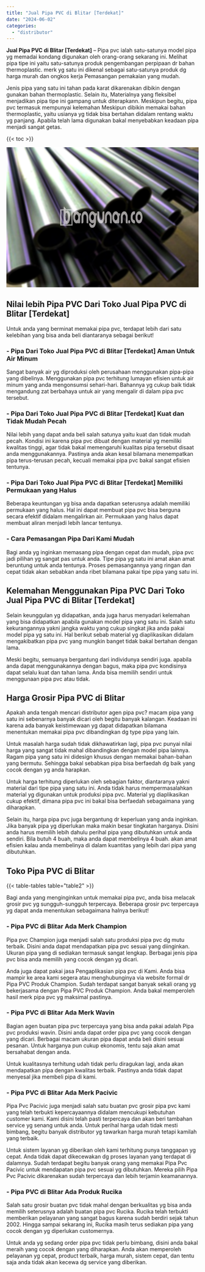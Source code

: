 ```yaml
---
title: "Jual Pipa PVC di Blitar [Terdekat]"
date: "2024-06-02"
categories: 
  - "distributor"
---
```


**Jual Pipa PVC di Blitar \[Terdekat\]** – Pipa pvc ialah satu-satunya model pipa yg memadai kondang digunakan oleh orang-orang sekarang ini. Melihat pipa tipe ini yaitu satu-satunya produk pengembangan perpipaan dr bahan thermoplastic. merk yg satu ini dikenal sebagai satu-satunya produk dg harga murah dan ongkos kerja Pemasangan pemakaian yang mudah.

Jenis pipa yang satu ini tahan pada karat dikarenakan dibikin dengan gunakan bahan thermoplastic. Selain itu, Materialnya yang fleksibel menjadikan pipa tipe ini gampang untuk diterapkann. Meskipun begitu, pipa pvc termasuk mempunyai kelemahan Meskipun dibikin memakai bahan thermoplastic, yaitu usianya yg tidak bisa bertahan didalam rentang waktu yg panjang. Apabila telah lama digunakan bakal menyebabkan keadaan pipa menjadi sangat getas.

{{< toc >}}

![Jual Pipa PVC di Blitar [Terdekat]](/images/jaul-pipa-pvc-07.png)

## Nilai lebih Pipa PVC Dari Toko Jual Pipa PVC di Blitar \[Terdekat\]

Untuk anda yang berminat memakai pipa pvc, terdapat lebih dari satu kelebihan yang bisa anda beli diantaranya sebagai berikut!

### \- Pipa Dari Toko Jual Pipa PVC di Blitar \[Terdekat\] Aman Untuk Air Minum

Sangat banyak air yg diproduksi oleh perusahaan menggunakan pipa-pipa yang dibelinya. Menggunakan pipa pvc terhitung lumayan efisien untuk air minum yang anda mengonsumsi sehari-hari. Bahannya yg cukup baik tidak mengandung zat berbahaya untuk air yang mengalir di dalam pipa pvc tersebut.

### \- Pipa Dari Toko Jual Pipa PVC di Blitar \[Terdekat\] Kuat dan Tidak Mudah Pecah

Nilai lebih yang dapat anda beli salah satunya yaitu kuat dan tidak mudah pecah. Kondisi ini karena pipa pvc dibuat dengan material yg memiliki kwalitas tinggi, agar tidak bakal memengaruhi kualitas pipa tersebut disaat anda menggunakannya. Pastinya anda akan kesal bilamana menempatkan pipa terus-terusan pecah, kecuali memakai pipa pvc bakal sangat efisien tentunya.

### \- Pipa Dari Toko Jual Pipa PVC di Blitar \[Terdekat\] Memiliki Permukaan yang Halus

Beberapa keuntungan yg bisa anda dapatkan seterusnya adalah memiliki permukaan yang halus. Hal ini dapat membuat pipa pvc bisa berguna secara efektif didalam mengalirkan air. Permukaan yang halus dapat membuat aliran menjadi lebih lancar tentunya.

### \- Cara Pemasangan Pipa Dari Kami Mudah

Bagi anda yg inginkan memasang pipa dengan cepat dan mudah, pipa pvc jadi pilihan yg sangat pas untuk anda. Tipe pipa yg satu ini amat akan amat beruntung untuk anda tentunya. Proses pemasangannya yang ringan dan cepat tidak akan sebabkan anda ribet bilamana pakai tipe pipa yang satu ini.

## Kelemahan Menggunakan Pipa PVC Dari Toko Jual Pipa PVC di Blitar \[Terdekat\]

Selain keunggulan yg didapatkan, anda juga harus menyadari kelemahan yang bisa didapatkan apabila gunakan model pipa yang satu ini. Salah satu kekurangannya yakni jangka waktu yang cukup singkat jika anda pakai model pipa yg satu ini. Hal berikut sebab material yg diaplikasikan didalam mengakibatkan pipa pvc yang mungkin banget tidak bakal bertahan dengan lama.

Meski begitu, semuanya bergantung dari individunya sendiri juga. apabila anda dapat menggunakannya dengan bagus, maka pipa pvc kondisinya dapat selalu kuat dan tahan lama. Anda bisa memilih sendiri untuk menggunaan pipa pvc atau tidak.

## Harga Grosir Pipa PVC di Blitar

Apakah anda tengah mencari distributor agen pipa pvc? macam pipa yang satu ini sebenarnya banyak dicari oleh begitu banyak kalangan. Keadaan ini karena ada banyak keistimewaan yg dapat didapatkan bilamana menentukan memakai pipa pvc dibandingkan dg type pipa yang lain.

Untuk masalah harga sudah tidak dikhawatirkan lagi, pipa pvc punyai nilai harga yang sangat tidak mahal dibandingkan dengan model pipa lainnya. Ragam pipa yang satu ini didesign khusus dengan memakai bahan-bahan yang bermutu. Sehingga bakal sebabkan pipa bisa berfaedah dg baik yang cocok dengan yg anda harapkan.

Untuk harga terhitung diperlukan oleh sebagian faktor, diantaranya yakni material dari tipe pipa yang satu ini. Anda tidak harus mempermasalahkan material yg digunakan untuk produksi pipa pvc. Material yg diaplikasikan cukup efektif, dimana pipa pvc ini bakal bisa berfaedah sebagaimana yang diharapkan.

Selain itu, harga pipa pvc juga bergantung dr keperluan yang anda inginkan. Jika banyak pipa yg diperlukan maka makin besar tingkatan harganya. Disini anda harus memilih lebih dahulu perihal pipa yang dibutuhkan untuk anda sendiri. Bila butuh 4 buah, maka anda dapat membelinya 4 buah. akan amat efisien kalau anda membelinya di dalam kuantitas yang lebih dari pipa yang dibutuhkan.

## Toko Pipa PVC di Blitar

{{< table-tables table="table2" >}}

Bagi anda yang menginginkan untuk memakai pipa pvc, anda bisa melacak grosir pvc yg sungguh-sungguh terpercaya. Beberapa grosir pvc terpercaya yg dapat anda menentukan sebagaimana halnya berikut!

### \- Pipa PVC di Blitar Ada Merk Champion

Pipa pvc Champion juga menjadi salah satu produksi pipa pvc dg mutu terbaik. Disini anda dapat mendapatkan pipa pvc sesuai yang diinginkan. Ukuran pipa yang di sediakan termasuk sangat lengkap. Berbagai jenis pipa pvc bisa anda memilih yang cocok dengan yg dicari.

Anda juga dapat pakai jasa Pengaplikasian pipa pvc di Kami. Anda bisa mampir ke area kami segera atau menghubunginya via website formal dr Pipa PVC Produk Champion. Sudah terdapat sangat banyak sekali orang yg bekerjasama dengan Pipa PVC Produk Champion. Anda bakal memperoleh hasil merk pipa pvc yg maksimal pastinya.

### \- Pipa PVC di Blitar Ada Merk Wavin

Bagian agen buatan pipa pvc terpercaya yang bisa anda pakai adalah Pipa pvc produksi wavin. Disini anda dapat order pipa pvc yang cocok dengan yang dicari. Berbagai macam ukuran pipa dapat anda beli disini sesuai pesanan. Untuk harganya pun cukup ekonomis, tentu saja akan amat bersahabat dengan anda.

Untuk kualitasnya terhitung udah tidak perlu diragukan lagi, anda akan mendapatkan pipa dengan kwalitas terbaik. Pastinya anda tidak dapat menyesal jika membeli pipa di kami.

### \- Pipa PVC di Blitar Ada Merk Pacivic

Pipa Pvc Pacivic juga menjadi salah satu buatan pvc grosir pipa pvc kami yang telah terbukti kepercayaannya didalam mencukupi kebutuhan customer kami. Kami disini telah pasti terpercaya dan akan beri tambahan service yg senang untuk anda. Untuk perihal harga udah tidak mesti bimbang, begitu banyak distributor yg tawarkan harga murah tetapi kamilah yang terbaik.

Untuk sistem layanan yg diberikan oleh kami terhitung punya tanggapan yg cepat. Anda tidak dapat dikecewakan dg proses layanan yang terdapat di dalamnya. Sudah terdapat begitu banyak orang yang memakai Pipa Pvc Pacivic untuk mendapatan pipa pvc sesuai yg dibutuhkan. Mereka pilih Pipa Pvc Pacivic dikarenakan sudah terpercaya dan lebih terjamin keamanannya.

### \- Pipa PVC di Blitar Ada Produk Rucika

Salah satu grosir buatan pvc tidak mahal dengan berkualitas yg bisa anda memilih seterusnya adalah buatan pipa pvc Rucika. Rucika telah terbukti memberikan pelayanan yang sangat bagus karena sudah berdiri sejak tahun 2002. Hingga sampai sekarang ini, Rucika masih terus sediakan pipa yang cocok dengan yg diperlukan customernya.

Untuk anda yg sedang order pipa pvc tidak perlu bimbang, disini anda bakal meraih yang cocok dengan yang diharapkan. Anda akan memperoleh pelayanan yg cepat, product terbaik, harga murah, sistem cepat, dan tentu saja anda tidak akan kecewa dg service yang diberikan.

